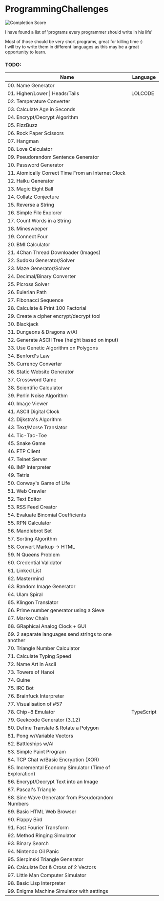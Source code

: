 # ProgrammingChallenges
![Completion Score](https://img.shields.io/badge/Completed-2%25-red.svg)

I have found a list of 'programs every programmer should write in his life'  

Most of those should be very short programs, great for killing time :)  
I will try to write them in different languages as this may be a great opportunity to learn.

### TODO:
|Name | Language |
|--- | ---|
|00. Name Generator| |
|01. Higher/Lower \| Heads/Tails|LOLCODE|
|02. Temperature Converter||
|03. Calculate Age in Seconds||
|04. Encrypt/Decrypt Algorithm||
|05. FizzBuzz||
|06. Rock Paper Scissors||
|07. Hangman||
|08. Love Calculator||
|09. Pseudorandom Sentence Generator||
|10. Password Generator||
|11. Atomically Correct Time From an Internet Clock||
|12. Haiku Generator||
|13. Magic Eight Ball||
|14. Collatz Conjecture||
|15. Reverse a String||
|16. Simple File Explorer||
|17. Count Words in a String||
|18. Minesweeper||
|19. Connect Four||
|20. BMI Calculator||
|21. 4Chan Thread Downloader (Images)||
|22. Sudoku Generator/Solver||
|23. Maze Generator/Solver||
|24. Decimal/Binary Converter||
|25. Picross Solver||
|26. Eulerian Path||
|27. Fibonacci Sequence||
|28. Calculate & Print 100 Factorial||
|29. Create a cipher encrypt/decrypt tool||
|30. Blackjack||
|31. Dungeons & Dragons w/AI||
|32. Generate ASCII Tree (height based on input)||
|33. Use Genetic Algorithm on Polygons||
|34. Benford's Law||
|35. Currency Converter||
|36. Static Website Generator||
|37. Crossword Game||
|38. Scientific Calculator||
|39. Perlin Noise Algorithm||
|40. Image Viewer||
|41. ASCII Digital Clock||
|42. Dijkstra's Algorithm||
|43. Text/Morse Translator||
|44. Tic-Tac-Toe||
|45. Snake Game||
|46. FTP Client||
|47. Telnet Server||
|48. IMP Interpreter||
|49. Tetris||
|50. Conway's Game of Life||
|51. Web Crawler||
|52. Text Editor||
|53. RSS Feed Creator||
|54. Evaluate Binomial Coefficients||
|55. RPN Calculator||
|56. Mandlebrot Set||
|57. Sorting Algorithm||
|58. Convert Markup -> HTML||
|59. N Queens Problem||
|60. Credential Validator||
|61. Linked List||
|62. Mastermind||
|63. Random Image Generator||
|64. Ulam Spiral||
|65. Klingon Translator||
|66. Prime number generator using a Sieve||
|67. Markov Chain||
|68. GRaphical Analog Clock + GUI||
|69. 2 separate languages send strings to one another||
|70. Triangle Number Calculator||
|71. Calculate Typing Speed||
|72. Name Art in Ascii||
|73. Towers of Hanoi||
|74. Quine||
|75. IRC Bot||
|76. Brainfuck Interpreter||
|77. Visualisation of #57||
|78. Chip-8 Emulator|TypeScript|
|79. Geekcode Generator (3.12)||
|80. Define Translate & Rotate a Polygon||
|81. Pong w/Variable Vectors||
|82. Battleships w/AI||
|83. Simple Paint Program||
|84. TCP Chat w/Basic Encryption (XOR)||
|85. Incremental Economy Simulator (Time of Exploration)||
|86. Encrypt/Decrypt Text into an Image||
|87. Pascal's Triangle||
|88. Sine Wave Generator from Pseudorandom Numbers||
|89. Basic HTML Web Browser||
|90. Flappy Bird||
|91. Fast Fourier Transform||
|92. Method Ringing Simulator||
|93. Binary Search||
|94. Nintendo Oil Panic||
|95. Sierpinski Triangle Generator||
|96. Calculate Dot & Cross of 2 Vectors||
|97. Little Man Computer Simulator||
|98. Basic Lisp Interpreter||
|99. Enigma Machine Simulator with settings||
